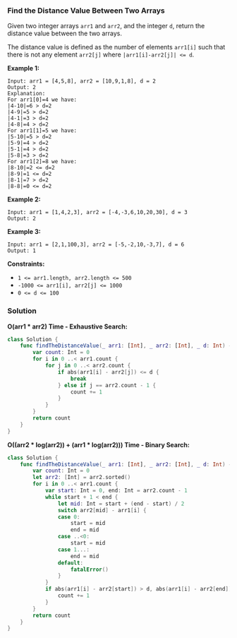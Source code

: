 
### Find the Distance Value Between Two Arrays

Given two integer arrays `arr1` and `arr2`, and the integer `d`, return the distance value between the two arrays.

The distance value is defined as the number of elements `arr1[i]` such that there is not any element `arr2[j]` where `|arr1[i]-arr2[j]| <= d`.

__Example 1:__
```
Input: arr1 = [4,5,8], arr2 = [10,9,1,8], d = 2
Output: 2
Explanation: 
For arr1[0]=4 we have: 
|4-10|=6 > d=2 
|4-9|=5 > d=2 
|4-1|=3 > d=2 
|4-8|=4 > d=2 
For arr1[1]=5 we have: 
|5-10|=5 > d=2 
|5-9|=4 > d=2 
|5-1|=4 > d=2 
|5-8|=3 > d=2
For arr1[2]=8 we have:
|8-10|=2 <= d=2
|8-9|=1 <= d=2
|8-1|=7 > d=2
|8-8|=0 <= d=2
```
__Example 2:__
```
Input: arr1 = [1,4,2,3], arr2 = [-4,-3,6,10,20,30], d = 3
Output: 2
```
__Example 3:__
```
Input: arr1 = [2,1,100,3], arr2 = [-5,-2,10,-3,7], d = 6
Output: 1
```

__Constraints:__
* `1 <= arr1.length, arr2.length <= 500`
* `-1000 <= arr1[i], arr2[j] <= 1000`
* `0 <= d <= 100`

### Solution
__O(arr1 * arr2) Time - Exhaustive Search:__
```Swift
class Solution {
    func findTheDistanceValue(_ arr1: [Int], _ arr2: [Int], _ d: Int) -> Int {
        var count: Int = 0
        for i in 0 ..< arr1.count {
            for j in 0 ..< arr2.count {
                if abs(arr1[i] - arr2[j]) <= d {
                    break
                } else if j == arr2.count - 1 {
                    count += 1
                }
            }
        }
        return count
    }
}
```
__O((arr2 * log(arr2)) + (arr1 * log(arr2))) Time - Binary Search:__
```Swift
class Solution {
    func findTheDistanceValue(_ arr1: [Int], _ arr2: [Int], _ d: Int) -> Int {
        var count: Int = 0
        let arr2: [Int] = arr2.sorted()
        for i in 0 ..< arr1.count {
            var start: Int = 0, end: Int = arr2.count - 1
            while start + 1 < end {
                let mid: Int = start + (end - start) / 2
                switch arr2[mid] - arr1[i] {
                case 0:
                    start = mid
                    end = mid
                case ..<0:
                    start = mid
                case 1...:
                    end = mid
                default:
                    fatalError()
                }
            }
            if abs(arr1[i] - arr2[start]) > d, abs(arr1[i] - arr2[end]) > d {
                count += 1
            }
        }
        return count
    }
}
```